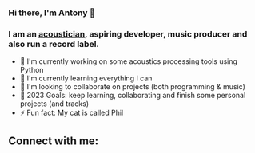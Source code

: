 ### Hi there, I'm Antony 👋

### I am an [acoustician](https://www.ioa.org.uk/careers/what-acoustics), aspiring developer, music producer and also run a record label.

- 🔭 I'm currently working on some acoustics processing tools using Python
- 🌱 I'm currently learning everything I can
- 👯 I'm looking to collaborate on projects (both programming & music)
- 🤔 2023 Goals: keep learning, collaborating and finish some personal projects (and tracks)
- ⚡ Fun fact: My cat is called Phil

## Connect with me:
